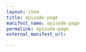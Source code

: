```yaml
---
layout: item
title: episode-page
manifest_name: episode-page
permalink: episode-page
external_manifest_url: 

---
```

<!-- Add an essay or interpretive material below this line,
using HTML or markdown.  Do not modify this file above this line -->
